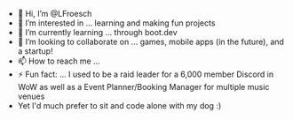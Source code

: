 - 👋 Hi, I’m @LFroesch
- 👀 I’m interested in ... learning and making fun projects
- 🌱 I’m currently learning ... through boot.dev
- 💞️ I’m looking to collaborate on ... games, mobile apps (in the future), and a startup!
- 📫 How to reach me ... 
- ⚡ Fun fact: ... I used to be a raid leader for a 6,000 member Discord in WoW as well as a Event Planner/Booking Manager for multiple music venues
- Yet I'd much prefer to sit and code alone with my dog :)

<!---
LFroesch/LFroesch is a ✨ special ✨ repository because its `README.md` (this file) appears on your GitHub profile.
You can click the Preview link to take a look at your changes.
--->
